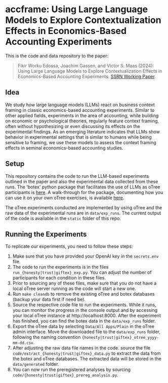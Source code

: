 # accframe: Using Large Language Models to Explore Contextualization Effects in Economics-Based Accounting Experiments

This is the code and data repository to the paper:

> Fikir Worku Edossa, Joachim Gassen, and Victor S. Maas (2024): Using Large Language Models to Explore Contextualization Effects in Economics-Based Accounting Experiments. [SSRN Working Paper](https://papers.ssrn.com/sol3/papers.cfm?abstract_id=4891763).

## Idea

We study how large language models (LLMs) react on business context framing in classic economics-based accounting experiments. Similar to other applied fields, experiments in the area of accounting, while building on economic or psychological theories, regularly feature context framing, often without hypothesizing or even discussing its effects on the experimental findings. As an emerging literature indicates that LLMs show behavior in experimental settings that is similar to humans while being sensitive to framing, we use these models to assess the context framing effects in seminal economics-based accounting studies. 


## Setup

This repository contains the code to run the LLM-based experiments outlined in the paper and also the experimental data collected from these runs. The 'botex' python package that facilitates the use of LLMs as oTree participants is [here](https://github.com/joachim-gassen/botex). A walk-through for the package, documenting how you can use it on your own oTree exercises, is available [here](https://github.com/botex_experiments/).

The oTree experiments conducted are implemented by using oTree and the raw data of the experimental runs are in `data/exp_runs`. The current output of the code is available in the `static` folder of this repo.


## Running the Experiments

To replicate our experiments, you need to follow these steps:

1. Make sure that you have provided your OpenAI key in the `secrets.env` file.
2. The code to run the experiments is in the files `run_{honesty|trust|giftex}_exp.py`. You can adjust the number of participants for each condition in these files.
3. Prior to sourcing any of these files, make sure that you do not have a local oTree server running as the code will start a new one.
4. Run `make cleandb` to remove the existing oTree and botex databases (backup your data first if need be).
5. Source the respective code file to run the experiments. While it runs, you can monitor the progress in the console output and by accessing your local oTree instance at http://localhost:8000. After the experiment has finished, you can find the botex data in the `data/exp_runs` folder.
7. Export the oTree data by selecting `Data/All Apps/Plain` in the oTree admin interface. Move the downloaded file to the `data/exp_runs` folder, following the naming convention `{honesty|trust|giftex}_otree_yyyy-mm-dd.csv`.
8. After adjusting the raw data file names in the code. source the file `code/extract_{honesty|trust|giftex}_data.py` to extract the data from the botex and oTree databases. The extracted data will be stored in the `data/generated` folder.
9. You can now run the preregistered analyses by sourcing `code/{honesty|trust|giftex}_prereg_analysis.py`.  

